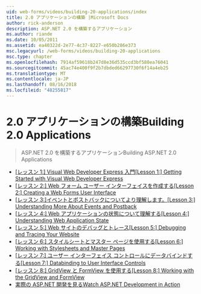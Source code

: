 ```yaml
---
uid: web-forms/videos/building-20-applications/index
title: 2.0 アプリケーションの構築 |Microsoft Docs
author: rick-anderson
description: ASP.NET 2.0 を構築するアプリケーション
ms.author: riande
ms.date: 10/05/2011
ms.assetid: ea40322d-2e77-4c37-8227-e650b286e373
msc.legacyurl: /web-forms/videos/building-20-applications
msc.type: chapter
ms.openlocfilehash: 7914af59618b247d8e36d535ccd3bf580ea76041
ms.sourcegitcommit: 45ac74e400f9f2b7dbded66297730f6f14a4eb25
ms.translationtype: MT
ms.contentlocale: ja-JP
ms.lasthandoff: 08/16/2018
ms.locfileid: "48255817"
---
```

<a name="building-20-applications"></a><span data-ttu-id="23265-103">2.0 アプリケーションの構築</span><span class="sxs-lookup"><span data-stu-id="23265-103">Building 2.0 Applications</span></span>
====================
> <span data-ttu-id="23265-104">ASP.NET 2.0 を構築するアプリケーション</span><span class="sxs-lookup"><span data-stu-id="23265-104">Building ASP.NET 2.0 Applications</span></span>


- <span data-ttu-id="23265-105">[[レッスン 1:] Visual Web Developer Express 入門](lesson-1-getting-started-with-visual-web-developer-express.md)</span><span class="sxs-lookup"><span data-stu-id="23265-105">[[Lesson 1:] Getting Started with Visual Web Developer Express](lesson-1-getting-started-with-visual-web-developer-express.md)</span></span>
- <span data-ttu-id="23265-106">[[レッスン 2:] Web フォーム ユーザー インターフェイスを作成する](lesson-2-creating-a-web-forms-user-interface.md)</span><span class="sxs-lookup"><span data-stu-id="23265-106">[[Lesson 2:] Creating a Web Forms User Interface](lesson-2-creating-a-web-forms-user-interface.md)</span></span>
- <span data-ttu-id="23265-107">[[レッスン 3:]イベントとポストバックについてより理解します。](lesson-3-understanding-more-about-events-and-postback.md)</span><span class="sxs-lookup"><span data-stu-id="23265-107">[[Lesson 3:] Understanding More About Events and Postback](lesson-3-understanding-more-about-events-and-postback.md)</span></span>
- <span data-ttu-id="23265-108">[[レッスン 4:] Web アプリケーションの状態について理解する](lesson-4-understanding-web-application-state.md)</span><span class="sxs-lookup"><span data-stu-id="23265-108">[[Lesson 4:] Understanding Web Application State](lesson-4-understanding-web-application-state.md)</span></span>
- <span data-ttu-id="23265-109">[[レッスン 5:] Web サイトのデバッグとトレース](lesson-5-debugging-and-tracing-your-website.md)</span><span class="sxs-lookup"><span data-stu-id="23265-109">[[Lesson 5:] Debugging and Tracing Your Website](lesson-5-debugging-and-tracing-your-website.md)</span></span>
- <span data-ttu-id="23265-110">[[レッスン 6:] スタイルシートとマスター ページを使用する](lesson-6-working-with-stylesheets-and-master-pages.md)</span><span class="sxs-lookup"><span data-stu-id="23265-110">[[Lesson 6:] Working with Stylesheets and Master Pages](lesson-6-working-with-stylesheets-and-master-pages.md)</span></span>
- <span data-ttu-id="23265-111">[[レッスン 7:] ユーザー インターフェイス コントロールにデータバインドする](lesson-7-databinding-to-user-interface-controls.md)</span><span class="sxs-lookup"><span data-stu-id="23265-111">[[Lesson 7:] Databinding to User Interface Controls](lesson-7-databinding-to-user-interface-controls.md)</span></span>
- <span data-ttu-id="23265-112">[[レッスン 8:] GridView と FormView を使用する](lesson-8-working-with-the-gridview-and-formview.md)</span><span class="sxs-lookup"><span data-stu-id="23265-112">[[Lesson 8:] Working with the GridView and FormView](lesson-8-working-with-the-gridview-and-formview.md)</span></span>
- [<span data-ttu-id="23265-113">実際の ASP.NET 開発を見る</span><span class="sxs-lookup"><span data-stu-id="23265-113">Watch ASP.NET Development in Action</span></span>](watch-aspnet-development-in-action.md)
